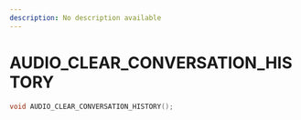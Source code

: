 ```yaml
---
description: No description available 
---
```


# AUDIO_CLEAR_CONVERSATION_HISTORY

```cpp
void AUDIO_CLEAR_CONVERSATION_HISTORY();
```